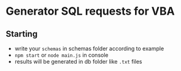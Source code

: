 # Generator SQL requests for VBA

## Starting

- write your `schemas` in schemas folder according to example
- `npm start` or `node main.js` in console
- results will be generated in db folder like `.txt` files
